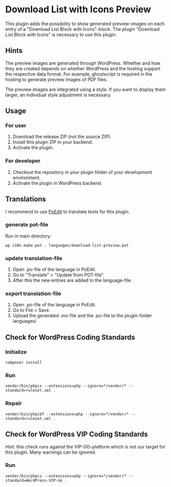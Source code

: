 # Download List with Icons Preview

This plugin adds the possibility to show generated preview-images on each entry of a "Download List Block with Icons"-block. The plugin "Download List Block with Icons" is necessary to use this plugin.

## Hints

The preview images are generated through WordPress. Whether and how they are created depends on whether WordPress and the hosting support the respective data format. For example, ghostscript is required in the hosting to generate preview images of PDF files.

The preview images are integrated using a style. If you want to display them larger, an individual style adjustment is necessary.

## Usage

### For user

1. Download the release ZIP (not the source ZIP).
2. Install this plugin ZIP in your backend.
3. Activate the plugin.

### For developer

1. Checkout the repository in your plugin folder of your development environment.
2. Activate the plugin in WordPress backend.

## Translations

I recommend to use [PoEdit](https://poedit.net/) to translate texts for this plugin.

### generate pot-file

Run in main directory:

`wp i18n make-pot . languages/download-list-preview.pot`

### update translation-file

1. Open .po-file of the language in PoEdit.
2. Go to "Translate" > "Update from POT-file".
3. After this the new entries are added to the language-file.

### export translation-file

1. Open .po-file of the language in PoEdit.
2. Go to File > Save.
3. Upload the generated .mo-file and the .po-file to the plugin-folder languages/

## Check for WordPress Coding Standards

### Initialize

`composer install`

### Run

`vendor/bin/phpcs --extensions=php --ignore=*/vendor/* --standard=ruleset.xml .`

### Repair

`vendor/bin/phpcbf --extensions=php --ignore=*/vendor/* --standard=ruleset.xml .`

## Check for WordPress VIP Coding Standards

Hint: this check runs against the VIP-GO-platform which is not our target for this plugin. Many warnings can be ignored.

### Run

`vendor/bin/phpcs --extensions=php --ignore=*/vendor/* --standard=WordPress-VIP-Go .`